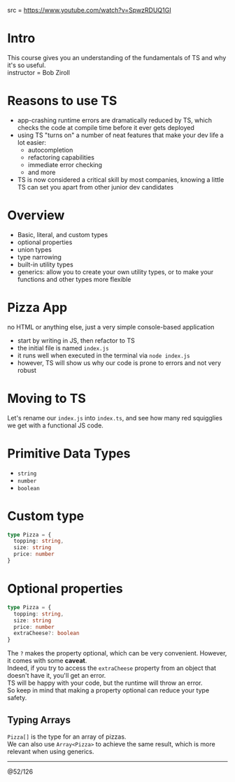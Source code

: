 src = https://www.youtube.com/watch?v=SpwzRDUQ1GI

# Intro

This course gives you an understanding of the fundamentals of TS and why it's so useful.  
instructor = Bob Ziroll

# Reasons to use TS

- app-crashing runtime errors are dramatically reduced by TS, which checks the code at compile time before it ever gets deployed
- using TS "turns on" a number of neat features that make your dev life a lot easier:
  - autocompletion
  - refactoring capabilities
  - immediate error checking
  - and more
- TS is now considered a critical skill by most companies, knowing a little TS can set you apart from other junior dev candidates

# Overview

- Basic, literal, and custom types
- optional properties
- union types
- type narrowing
- built-in utility types
- generics: allow you to create your own utility types, or to make your functions and other types more flexible

# Pizza App

no HTML or anything else, just a very simple console-based application  
- start by writing in JS, then refactor to TS
- the initial file is named `index.js`
- it runs well when executed in the terminal via `node index.js`
- however, TS will show us why our code is prone to errors and not very robust

# Moving to TS

Let's rename our `index.js` into `index.ts`, and see how many red squigglies we get with a functional JS code.  


# Primitive Data Types

- `string`
- `number`
- `boolean`

# Custom type

```ts
type Pizza = {
  topping: string,
  size: string
  price: number
}
```

# Optional properties

```ts
type Pizza = {
  topping: string,
  size: string
  price: number
  extraCheese?: boolean
}
```

The `?` makes the property optional, which can be very convenient. However, it comes with some **caveat**.  
Indeed, if you try to access the `extraCheese` property from an object that doesn't have it, you'll get an error.  
TS will be happy with your code, but the runtime will throw an error.  
So keep in mind that making a property optional can reduce your type safety.  

## Typing Arrays

`Pizza[]` is the type for an array of pizzas.  
We can also use `Array<Pizza>` to achieve the same result, which is more relevant when using generics.  




---
@52/126
